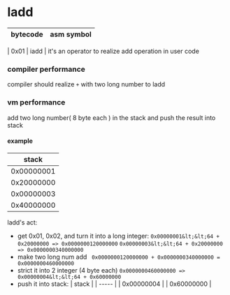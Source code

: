 # ladd

|bytecode | asm symbol |
| ------  | ---------- |
| 
0x01    |	iadd       |
it's an operator to realize add operation in user code

### compiler performance

compiler should realize `+` with two long number to ladd

### vm performance

add two long number( 8 byte each ) in the stack and push the result into stack

#### example
| stack |
| ------|
| 0x00000001 |
| 0x20000000 |
| 0x00000003 |
| 0x40000000 |
 
ladd's act: 
+ get 0x01, 0x02, and turn it into a long integer:
`0x00000001&lt;&lt;64 + 0x20000000 => 0x0000000120000000`
`0x00000003&lt;&lt;64 + 0x20000000 => 0x0000000340000000`
+ make two long num add
` 0x0000000120000000 + 0x0000000340000000 = 0x0000000460000000`
+ strict it into 2 integer (4 byte each)
`0x0000000460000000 => 0x00000004&lt;&lt;64 + 0x60000000`
+ push it into stack:
| stack |
| ----- |
| 0x00000004 |
| 0x60000000 |
